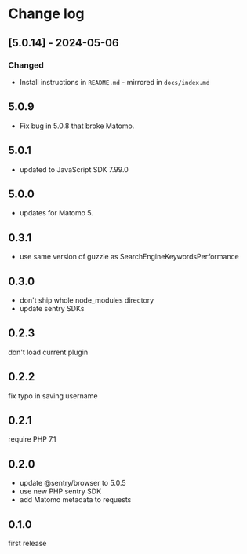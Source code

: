 # Change log

## [5.0.14] - 2024-05-06

### Changed

- Install instructions in `README.md` - mirrored in `docs/index.md`

## 5.0.9

- Fix bug in 5.0.8 that broke Matomo.

## 5.0.1

- updated to JavaScript SDK 7.99.0

## 5.0.0

- updates for Matomo 5.

## 0.3.1

- use same version of guzzle as SearchEngineKeywordsPerformance

## 0.3.0

- don't ship whole node_modules directory
- update sentry SDKs

## 0.2.3

don't load current plugin

## 0.2.2

fix typo in saving username

## 0.2.1

require PHP 7.1

## 0.2.0

- update @sentry/browser to 5.0.5
- use new PHP sentry SDK
- add Matomo metadata to requests

## 0.1.0

first release

